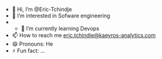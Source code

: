 - 👋 Hi, I’m @Eric-Tchindje
- 👀 I’m interested in Sofware engineering
- - 🌱 I’m currently learning Devops
- 📫 How to reach me  eric.tchindje@kaeyros-analytics.com
- 😄 Pronouns: He
- ⚡ Fun fact: ...

<!---
Eric-Tchindje/Eric-Tchindje is a ✨ special ✨ repository because its `README.md` (this file) appears on your GitHub profile.
You can click the Preview link to take a look at your changes.
--->
